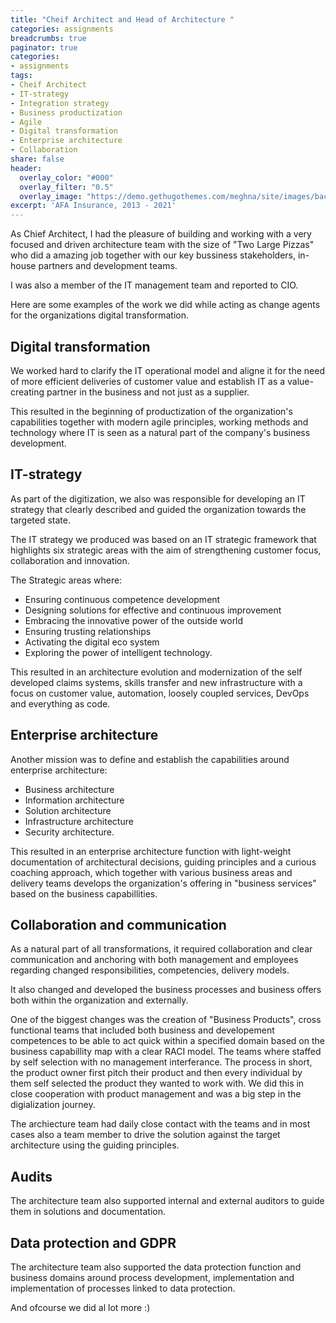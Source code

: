 ```yaml
---
title: "Cheif Architect and Head of Architecture "
categories: assignments
breadcrumbs: true
paginator: true
categories: 
- assignments
tags:
- Cheif Architect
- IT-strategy
- Integration strategy
- Business productization
- Agile
- Digital transformation
- Enterprise architecture
- Collaboration
share: false
header:
  overlay_color: "#000"
  overlay_filter: "0.5"
  overlay_image: "https://demo.gethugothemes.com/meghna/site/images/backgrounds/hero-area.jpg"
excerpt: 'AFA Insurance, 2013 - 2021'
---
```

As Chief Architect, I had the pleasure of building and working with a very focused and driven architecture team with the size of "Two Large Pizzas" who did a amazing job together with our key bussiness stakeholders, in-house partners and development teams.

I was also a member of the IT management team and reported to CIO.

Here are some examples of the work we did while acting as change agents for the organizations digital transformation.

## Digital transformation
We worked hard to clarify the IT operational model and aligne it for the need of 
more efficient deliveries of customer value and establish IT as a value-creating 
partner in the business and not just as a supplier.

This resulted in the beginning of productization of the organization's capabilities 
together with modern agile principles, working methods and technology where IT is 
seen as a natural part of the company's business development.


## IT-strategy

As part of the digitization, we also was responsible for developing an IT strategy that 
clearly described and guided the organization towards the targeted state.

The IT strategy we produced was based on an IT strategic framework that highlights six strategic areas 
with the aim of strengthening customer focus, collaboration and innovation. 

The Strategic areas where:

- Ensuring continuous competence development
- Designing solutions for effective and continuous improvement
- Embracing the innovative power of the outside world
- Ensuring trusting relationships
- Activating the digital eco system
- Exploring the power of intelligent technology.

This resulted in an architecture evolution and modernization of the self developed claims systems, skills transfer and new infrastructure with a focus on customer value, automation, loosely coupled services, DevOps and everything as code.


## Enterprise architecture

Another mission was to define and establish the capabilities around enterprise architecture:

- Business architecture
- Information architecture
- Solution architecture
- Infrastructure architecture
- Security architecture.

This resulted in an enterprise architecture function with light-weight 
documentation of architectural decisions, guiding principles and a curious coaching 
approach, which together with various business areas and delivery teams develops the 
organization's offering in "business services" based on the business capabillities.

## Collaboration and communication

As a natural part of all transformations, it required collaboration 
and clear communication and anchoring with both management and employees 
regarding changed responsibilities, competencies, delivery models. 

It also changed and developed the business processes and business offers both within the 
organization and externally.

One of the biggest changes was the creation of "Business Products", cross functional teams that included both business and developement competences to be able to act quick within a specified domain based on the business capabillity map with a clear RACI model. The teams where staffed by self selection with no management interferance. The process in short, the product owner first pitch their product and then every individual by them self selected the product they wanted to work with. We did this in close cooperation with product management and was a big step in the digialization journey. 

The archiecture team had daily close contact with the teams and in most cases also a team member to drive the solution against the target architecture using the guiding principles.

## Audits

The architecture team also supported internal and external auditors to guide them in solutions and documentation.


## Data protection and GDPR

The architecture team also supported the data protection function and business domains around process development, implementation and implementation of processes linked to data protection.

And ofcourse we did al lot more :)
